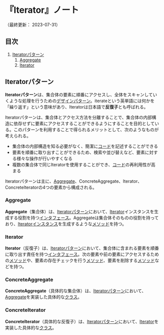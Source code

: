 # 『Iterator』ノート

（最終更新： 2023-07-31）


## 目次

1. [Iteratorパターン](#iteratorパターン)
	1. [Aggregate](#aggregate)
	1. [Iterator](#iterator)


## Iteratorパターン

**Iteratorパターン**は、集合体の要素に順番にアクセスし、全体をスキャンしていくような処理を行うための[デザインパターン](./design_pattern.md#デザインパターン)。iterateという英単語には何かを「繰り返す」という意味があり、Iteratorは日本語で**反復子**とも呼ばれる。

Iteratorパターンは、集合体とアクセス方法を分離することで、集合体の内部構造に依存せずに要素にアクセスすることができるようにすることを目的としている。このパターンを利用することで得られるメリットとして、次のようなものが考えられる。

- 集合体の内部構造を知る必要がなく、簡潔に[コード](../../../../programming/_/chapters/programming.md#ソースコード)を記述することができる
- 要素を順番に取り出すことができるため、検索や並び替えなど、要素に対する様々な操作が行いやすくなる
- 複数の集合体で同じIteratorを使用することができ、[コード](../../../../programming/_/chapters/programming.md#ソースコード)の再利用性が高まる

Iteratorパターンは主に、[Aggregate](#aggregate)、ConcreteAggregate、Iterator、ConcreteIteratorの4つの要素から構成される。

### Aggregate

**Aggregate**（集合体）は、[Iteratorパターン](#iteratorパターン)において、[Iterator](#iterator)インスタンスを生成する役割を持つ[インタフェース](../../../../programming/_/chapters/object_oriented.md#インタフェース)。Aggregateは集合体そのものの役割を持っており、[Iterator](#iterator)[インスタンス](../../../../programming/_/chapters/object_oriented.md#インスタンス)を生成するような[メソッド](../../../../programming/_/chapters/object_oriented.md#メソッド)を持つ。

### Iterator

**Iterator**（反復子）は、[Iteratorパターン](#iteratorパターン)において、集合体に含まれる要素を順番に取り出す責任を持つ[インタフェース](../../../../programming/_/chapters/object_oriented.md#インタフェース)。次の要素や前の要素にアクセスするための[メソッド](../../../../programming/_/chapters/object_oriented.md#メソッド)や、要素の存在チェックを行う[メソッド](../../../../programming/_/chapters/object_oriented.md#メソッド)、要素を削除する[メソッド](../../../../programming/_/chapters/object_oriented.md#メソッド)などを持つ。

### ConcreteAggregate

**ConcreteAggregate**（具体的な集合体）は、[Iteratorパターン](#iteratorパターン)において、[Aggregate](#aggregate)を実装した具体的な[クラス](../../../../programming/_/chapters/object_oriented.md#クラス)。

### ConcreteIterator

**ConcreteIterator**（具体的な反復子）は、[Iteratorパターン](#iteratorパターン)において、[Iterator](#iterator)を実装した具体的な[クラス](../../../../programming/_/chapters/object_oriented.md#クラス)。
